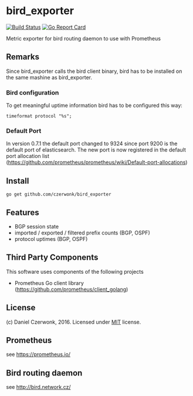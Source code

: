 # bird_exporter 
[![Build Status](https://travis-ci.org/czerwonk/bird_exporter.svg)][travis]
[![Go Report Card](https://goreportcard.com/badge/github.com/czerwonk/bird_exporter)][goreportcard]

Metric exporter for bird routing daemon to use with Prometheus

## Remarks
Since bird_exporter calls the bird client binary, bird has to be installed on the same mashine as bird_exporter.

### Bird configuration
To get meaningful uptime information bird has to be configured this way:
```
timeformat protocol "%s";
```

### Default Port
In version 0.7.1 the default port changed to 9324 since port 9200 is the default port of elasticsearch. The new port is now registered in the default port allocation list (https://github.com/prometheus/prometheus/wiki/Default-port-allocations)

## Install
```
go get github.com/czerwonk/bird_exporter
```

## Features
* BGP session state
* imported / exported / filtered prefix counts (BGP, OSPF)
* protocol uptimes (BGP, OSPF)

## Third Party Components
This software uses components of the following projects
* Prometheus Go client library (https://github.com/prometheus/client_golang)

## License
(c) Daniel Czerwonk, 2016. Licensed under [MIT](LICENSE) license.

## Prometheus
see https://prometheus.io/

## Bird routing daemon
see http://bird.network.cz/

[travis]: https://travis-ci.org/czerwonk/bird_exporter
[goreportcard]: https://goreportcard.com/report/github.com/czerwonk/bird_exporter
